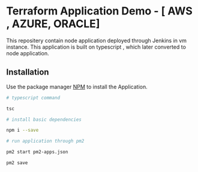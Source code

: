 # Terraform Application Demo - [ AWS , AZURE, ORACLE]

This repositery contain node application deployed through Jenkins in vm instance.
This application is built on typescript , which later converted to node application.

## Installation

Use the package manager [NPM](https://www.npmjs.com/) to install the Application.

```bash
# typescript command

tsc

# install basic dependencies

npm i --save

# run application through pm2

pm2 start pm2-apps.json

pm2 save
